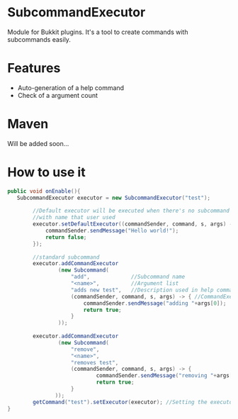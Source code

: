 # SubcommandExecutor
Module for Bukkit plugins. It's a tool to create commands with subcommands easily.

# Features
<ul>
<li>Auto-generation of a help command</li>
<li>Check of a argument count</li>
</ul>

# Maven
Will be added soon...
# How to use it
```java
public void onEnable(){
   SubcommandExecutor executor = new SubcommandExecutor("test");
         
        //Default executor will be executed when there's no subcommand
        //with name that user used
        executor.setDefaultExecutor((commandSender, command, s, args) -> {
            commandSender.sendMessage("Hello world!");
            return false;
        });
        
        //standard subcommand
        executor.addCommandExecutor
                (new Subcommand(
                    "add",             //Subcommand name
                    "<name>",          //Argument list
                    "adds new test",   //Description used in help command
                    (commandSender, command, s, args) -> { //CommandExecutor class in lambda
                        commandSender.sendMessage("adding "+args[0]);
                        return true;
                    }
                ));
        
        executor.addCommandExecutor
                (new Subcommand(
                    "remove",
                    "<name>",
                    "removes test",
                    (commandSender, command, s, args) -> {
                            commandSender.sendMessage("removing "+args[0]);
                            return true;
                    }
               ));
        getCommand("test").setExecutor(executor); //Setting the executor for command "test"
}
```
